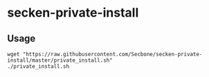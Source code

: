 # secken-private-install

## Usage

```
wget "https://raw.githubusercontent.com/Secbone/secken-private-install/master/private_install.sh"
./private_install.sh
```
